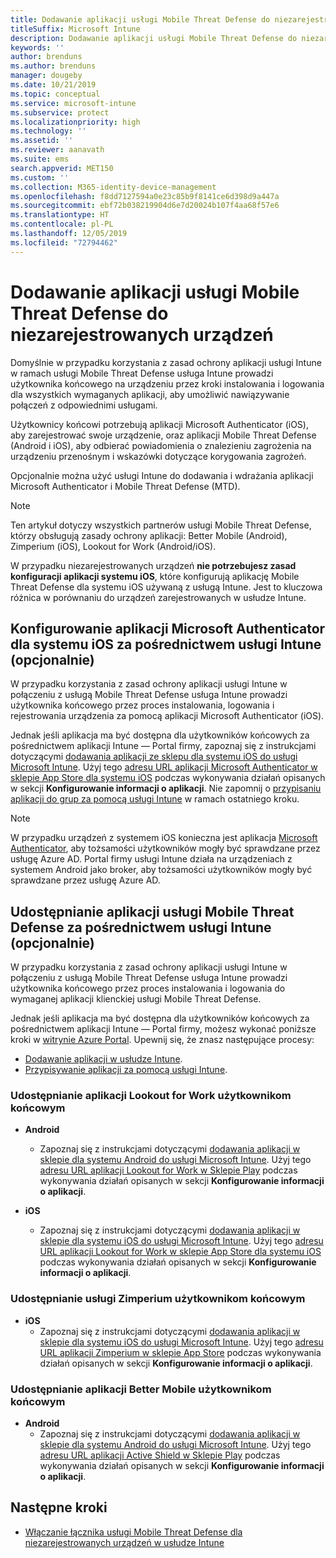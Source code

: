 ```yaml
---
title: Dodawanie aplikacji usługi Mobile Threat Defense do niezarejestrowanych urządzeń
titleSuffix: Microsoft Intune
description: Dodawanie aplikacji usługi Mobile Threat Defense do niezarejestrowanych urządzeń przez ich użytkowników.
keywords: ''
author: brenduns
ms.author: brenduns
manager: dougeby
ms.date: 10/21/2019
ms.topic: conceptual
ms.service: microsoft-intune
ms.subservice: protect
ms.localizationpriority: high
ms.technology: ''
ms.assetid: ''
ms.reviewer: aanavath
ms.suite: ems
search.appverid: MET150
ms.custom: ''
ms.collection: M365-identity-device-management
ms.openlocfilehash: f8dd7127594a0e23c85b9f8141ce6d398d9a447a
ms.sourcegitcommit: ebf72b038219904d6e7d20024b107f4aa68f57e6
ms.translationtype: HT
ms.contentlocale: pl-PL
ms.lasthandoff: 12/05/2019
ms.locfileid: "72794462"
---
```

# <a name="add-mobile-threat-defense-apps-to-unenrolled-devices"></a>Dodawanie aplikacji usługi Mobile Threat Defense do niezarejestrowanych urządzeń

Domyślnie w przypadku korzystania z zasad ochrony aplikacji usługi Intune w ramach usługi Mobile Threat Defense usługa Intune prowadzi użytkownika końcowego na urządzeniu przez kroki instalowania i logowania dla wszystkich wymaganych aplikacji, aby umożliwić nawiązywanie połączeń z odpowiednimi usługami.

Użytkownicy końcowi potrzebują aplikacji Microsoft Authenticator (iOS), aby zarejestrować swoje urządzenie, oraz aplikacji Mobile Threat Defense (Android i iOS), aby odbierać powiadomienia o znalezieniu zagrożenia na urządzeniu przenośnym i wskazówki dotyczące korygowania zagrożeń.

Opcjonalnie można użyć usługi Intune do dodawania i wdrażania aplikacji Microsoft Authenticator i Mobile Threat Defense (MTD).

> [!NOTE] 
> Ten artykuł dotyczy wszystkich partnerów usługi Mobile Threat Defense, którzy obsługują zasady ochrony aplikacji: Better Mobile (Android), Zimperium (iOS), Lookout for Work (Android/iOS).
> 
> W przypadku niezarejestrowanych urządzeń **nie potrzebujesz zasad konfiguracji aplikacji systemu iOS**, które konfigurują aplikację Mobile Threat Defense dla systemu iOS używaną z usługą Intune. Jest to kluczowa różnica w porównaniu do urządzeń zarejestrowanych w usłudze Intune. 

## <a name="configure-microsoft-authenticator-for-ios-via-intune-optional"></a>Konfigurowanie aplikacji Microsoft Authenticator dla systemu iOS za pośrednictwem usługi Intune (opcjonalnie)
W przypadku korzystania z zasad ochrony aplikacji usługi Intune w połączeniu z usługą Mobile Threat Defense usługa Intune prowadzi użytkownika końcowego przez proces instalowania, logowania i rejestrowania urządzenia za pomocą aplikacji Microsoft Authenticator (iOS).

Jednak jeśli aplikacja ma być dostępna dla użytkowników końcowych za pośrednictwem aplikacji Intune — Portal firmy, zapoznaj się z instrukcjami dotyczącymi [dodawania aplikacji ze sklepu dla systemu iOS do usługi Microsoft Intune](../apps/store-apps-ios.md). Użyj tego [adresu URL aplikacji Microsoft Authenticator w sklepie App Store dla systemu iOS](https://itunes.apple.com/us/app/microsoft-authenticator/id983156458?mt=8) podczas wykonywania działań opisanych w sekcji **Konfigurowanie informacji o aplikacji**. Nie zapomnij o [przypisaniu aplikacji do grup za pomocą usługi Intune](../apps/apps-deploy.md) w ramach ostatniego kroku.

> [!NOTE] 
> W przypadku urządzeń z systemem iOS konieczna jest aplikacja [Microsoft Authenticator](https://docs.microsoft.com/azure/multi-factor-authentication/end-user/microsoft-authenticator-app-how-to), aby tożsamości użytkowników mogły być sprawdzane przez usługę Azure AD. Portal firmy usługi Intune działa na urządzeniach z systemem Android jako broker, aby tożsamości użytkowników mogły być sprawdzane przez usługę Azure AD.

## <a name="making-mobile-threat-defense-apps-available-via-intune-optional"></a>Udostępnianie aplikacji usługi Mobile Threat Defense za pośrednictwem usługi Intune (opcjonalnie)
W przypadku korzystania z zasad ochrony aplikacji usługi Intune w połączeniu z usługą Mobile Threat Defense usługa Intune prowadzi użytkownika końcowego przez proces instalowania i logowania do wymaganej aplikacji klienckiej usługi Mobile Threat Defense. 

Jednak jeśli aplikacja ma być dostępna dla użytkowników końcowych za pośrednictwem aplikacji Intune — Portal firmy, możesz wykonać poniższe kroki w [witrynie Azure Portal](https://portal.azure.com/). Upewnij się, że znasz następujące procesy:

- [Dodawanie aplikacji w usłudze Intune](../apps/apps-add.md).
- [Przypisywanie aplikacji za pomocą usługi Intune](../apps/apps-deploy.md).

### <a name="making-lookout-for-work-available-to-end-users"></a>Udostępnianie aplikacji Lookout for Work użytkownikom końcowym
- **Android**  
  - Zapoznaj się z instrukcjami dotyczącymi [dodawania aplikacji w sklepie dla systemu Android do usługi Microsoft Intune](../apps/store-apps-android.md). Użyj tego [adresu URL aplikacji Lookout for Work w Sklepie Play](https://play.google.com/store/apps/details?id=com.lookout.enterprise) podczas wykonywania działań opisanych w sekcji **Konfigurowanie informacji o aplikacji**.

- **iOS**
  - Zapoznaj się z instrukcjami dotyczącymi [dodawania aplikacji w sklepie dla systemu iOS do usługi Microsoft Intune](../apps/store-apps-ios.md). Użyj tego [adresu URL aplikacji Lookout for Work w sklepie App Store dla systemu iOS](https://itunes.apple.com/us/app/lookout-for-work/id997193468?mt=8) podczas wykonywania działań opisanych w sekcji **Konfigurowanie informacji o aplikacji**.

<!-- ### Making Symantec Endpoint Protection Mobile available to end users
- **Android**
  - See the instructions for [adding Android store apps to Microsoft Intune](../apps/store-apps-android.md). When completing the **Configure app information** section, use this [SEP Mobile app store URL](https://play.google.com/store/apps/details?id=com.skycure.skycure). For **Minimum operating system**, select **Android 4.0 (Ice Cream Sandwich)**.

- **iOS**
  - See the instructions for [adding iOS store apps to Microsoft Intune](../apps/store-apps-ios.md). Use this [SEP Mobile - App Store URL](https://itunes.apple.com/us/app/skycure/id695620821?mt=8) when completing the **Configure app information** section.

### Making Check Point SandBlast Mobile available to end users
- **Android**  
  - See the instructions for [adding Android store apps to Microsoft Intune](../apps/store-apps-android.md). Use this [Check Point SandBlast Mobile - Play Store URL](https://play.google.com/store/apps/details?id=com.lacoon.security.fox) when completing the **Configure app information** section. 

- **iOS**
  - See the instructions for [adding iOS store apps to Microsoft Intune](../apps/store-apps-ios.md). Use this [Check Point SandBlast Mobile - App Store URL](https://apps.apple.com/us/app/sandblast-mobile-protect/id1006390797) when completing the **Configure app information** section. -->

### <a name="making-zimperium-available-to-end-users"></a>Udostępnianie usługi Zimperium użytkownikom końcowym
<!-- - **Android**
  - See the instructions for [adding Android store apps to Microsoft Intune](../apps/store-apps-android.md). Use this [Zimperium - Play Store URL](https://play.google.com/store/apps/details?id=com.zimperium.zips&hl=en) when completing the **Configure app information** section. -->
- **iOS**
  - Zapoznaj się z instrukcjami dotyczącymi [dodawania aplikacji w sklepie dla systemu iOS do usługi Microsoft Intune](../apps/store-apps-ios.md). Użyj tego [adresu URL aplikacji Zimperium w sklepie App Store](https://itunes.apple.com/us/app/zimperium-zips/id1030924459?mt=8) podczas wykonywania działań opisanych w sekcji **Konfigurowanie informacji o aplikacji**.
 
<!-- ### Making Pradeo available to end users
- **Android**
  - See the instructions for [adding Android store apps to Microsoft Intune](../apps/store-apps-android.md). Use this [Pradeo - Play Store URL](https://play.google.com/store/apps/details?id=net.pradeo.service&hl=en_US) when completing the **Configure app information** section.

- **iOS**
  - See the instructions for [adding iOS store apps to Microsoft Intune](../apps/store-apps-ios.md). Use this [Pradeo - App Store URL](https://itunes.apple.com/us/app/pradeo-agent/id547979360?mt=8) when completing the **Configure app information** section. -->

### <a name="making-better-mobile-available-to-end-users"></a>Udostępnianie aplikacji Better Mobile użytkownikom końcowym 
- **Android**
  - Zapoznaj się z instrukcjami dotyczącymi [dodawania aplikacji w sklepie dla systemu Android do usługi Microsoft Intune](../apps/store-apps-android.md). Użyj tego [adresu URL aplikacji Active Shield w Sklepie Play](https://play.google.com/store/apps/details?id=com.better.active.shield.enterprise) podczas wykonywania działań opisanych w sekcji **Konfigurowanie informacji o aplikacji**.
<!-- - **iOS**
  - See the instructions for [adding iOS store apps to Microsoft Intune](../apps/store-apps-ios.md). Use this [ActiveShield - App Store URL](https://itunes.apple.com/us/app/activeshield/id980234260?mt=8&uo=4) when completing the **Configure app information** section. -->

<!-- ### Making Sophos available to end users
- **Android**
  - See the instructions for [adding Android store apps to Microsoft Intune](../apps/store-apps-android.md). Use this [Sophos - Play Store URL](https://play.google.com/store/apps/details?id=com.sophos.smsec) when completing the **Configure app information** section.

- **iOS**
  - See the instructions for [adding iOS store apps to Microsoft Intune](../apps/store-apps-ios.md). Use this [ActiveShield - App Store URL](https://itunes.apple.com/us/app/sophos-mobile-security/id1086924662?mt=8) when completing the **Configure app information** section.

### Making Wandera available to end users
- **Android**
  - See the instructions for [adding Android store apps to Microsoft Intune](../apps/store-apps-android.md). Use this [Wandera Mobile - Play Store URL](https://play.google.com/store/apps/details?id=com.wandera.android) when completing the **Configure app information** section. For **Minimum operating system**, select **Android 5.0**.

- **iOS**
  - See the instructions for [adding iOS store apps to Microsoft Intune](../apps/store-apps-ios.md). Use this [Wandera Mobile - - App Store URL](https://itunes.apple.com/app/wandera/id605469330) when completing the **Configure app information** section. -->

## <a name="next-steps"></a>Następne kroki  

- [Włączanie łącznika usługi Mobile Threat Defense dla niezarejestrowanych urządzeń w usłudze Intune](~/protect/mtd-enable-unenrolled-devices.md)

